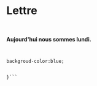 # Lettre
&nbsp;


**Aujourd'hui nous sommes lundi.**
&nbsp;


```body{


backgroud-color:blue;


}```
